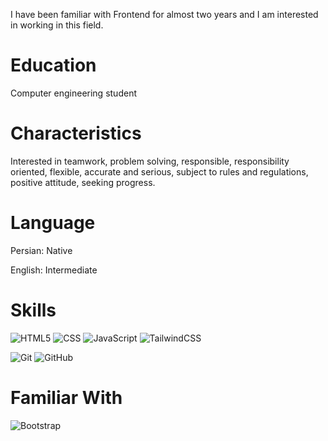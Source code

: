 I have been familiar with Frontend for almost two years and I am interested in working in this field.

# Education
Computer engineering student


# Characteristics
Interested in teamwork, problem solving, responsible, responsibility oriented, flexible, accurate and serious, subject to rules and regulations, positive attitude, seeking progress.


# Language
Persian: Native

English: Intermediate


# Skills
![HTML5](https://img.shields.io/badge/html5-%23E34F26.svg?style=for-the-badge&logo=html5&logoColor=white)
![CSS](https://img.shields.io/badge/css-%231572B6.svg?style=for-the-badge&logo=css3&logoColor=white)
![JavaScript](https://img.shields.io/badge/javascript-%23323330.svg?style=for-the-badge&logo=javascript&logoColor=%23F7DF1E)
![TailwindCSS](https://img.shields.io/badge/tailwindcss-%2338B2AC.svg?style=for-the-badge&logo=tailwind-css&logoColor=white)


![Git](https://img.shields.io/badge/git-%23F05033.svg?style=for-the-badge&logo=git&logoColor=white)
![GitHub](https://img.shields.io/badge/github-%23121011.svg?style=for-the-badge&logo=github&logoColor=white)

# Familiar With
![Bootstrap](https://img.shields.io/badge/bootstrap-%238511FA.svg?style=for-the-badge&logo=bootstrap&logoColor=white)
